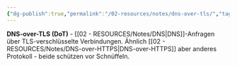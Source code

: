 ```yaml
---
{"dg-publish":true,"permalink":"/02-resources/notes/dns-over-tls/","tags":["informatik/netzwerk/dns","informatik/netzwerk/dns/verschlüsselung","sicherheit/it-sicherheit","sicherheit/transport"],"noteIcon":"","updated":"2025-09-27T01:32:44.646+02:00"}
---
```



**DNS-over-TLS (DoT)** - [[02 - RESOURCES/Notes/DNS\|DNS]]-Anfragen über TLS-verschlüsselte Verbindungen.
Ähnlich [[02 - RESOURCES/Notes/DNS-over-HTTPS\|DNS-over-HTTPS]] aber anderes Protokoll - beide schützen vor Schnüffeln.